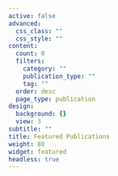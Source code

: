 ```yaml
---
active: false
advanced:
  css_class: ""
  css_style: ""
content:
  count: 0
  filters:
    category: ""
    publication_type: ""
    tag: ""
  order: desc
  page_type: publication
design:
  background: {}
  view: 3
subtitle: ""
title: Featured Publications
weight: 80
widget: featured
headless: true
---
```

